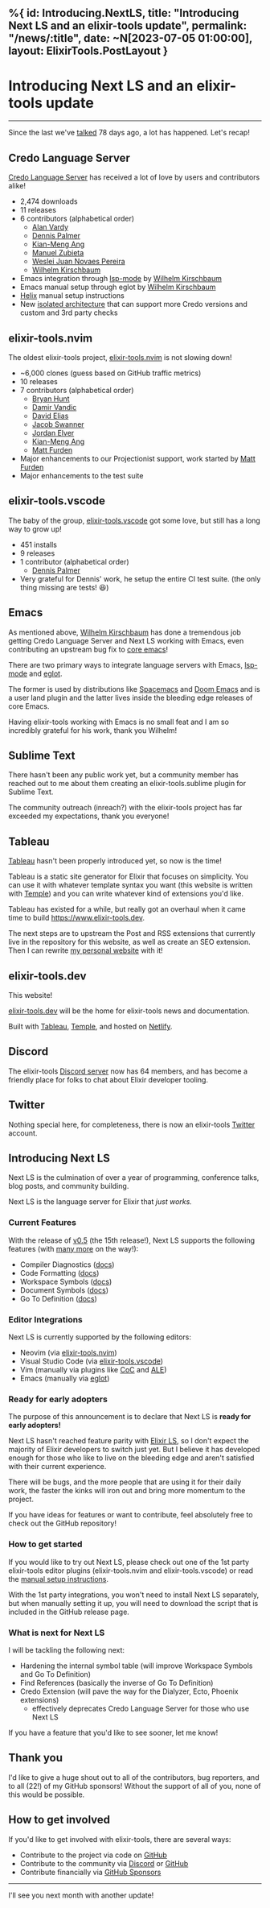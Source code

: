 %{
id: Introducing.NextLS,
title: "Introducing Next LS and an elixir-tools update",
permalink: "/news/:title",
date: ~N[2023-07-05 01:00:00],
layout: ElixirTools.PostLayout
}
---

# Introducing Next LS and an elixir-tools update

---

Since the last we've [talked](https://www.mitchellhanberg.com/credo-language-server-and-the-birth-of-elixir-tools/) 78 days ago, a lot has happened. Let's recap!

## Credo Language Server

[Credo Language Server](https://github.com/elixir-tools/credo-language-server) has received a lot of love by users and contributors alike!

- 2,474 downloads
- 11 releases
- 6 contributors (alphabetical order)
  - [Alan Vardy](https://github.com/alanvardy)
  - [Dennis Palmer](https://github.com/CoderDennis)
  - [Kian-Meng Ang](https://github.com/kianmeng)
  - [Manuel Zubieta](https://github.com/iautom8things)
  - [Weslei Juan Novaes Pereira](https://github.com/wesleimp)
  - [Wilhelm Kirschbaum](https://github.com/wkirschbaum)
- Emacs integration through [lsp-mode](https://github.com/emacs-lsp/lsp-mode/pull/4068) by [Wilhelm Kirschbaum](https://github.com/wkirschbaum)
- Emacs manual setup through eglot by [Wilhelm Kirschbaum](https://github.com/wkirschbaum)
- [Helix](https://helix-editor.com/) manual setup instructions
- New [isolated architecture](https://github.com/elixir-tools/credo-language-server/pull/32) that can support more Credo versions and custom and 3rd party checks

## elixir-tools.nvim

The oldest elixir-tools project, [elixir-tools.nvim](https://github.com/elixir-tools/elixir-tools.nvim) is not slowing down!

- ~6,000 clones (guess based on GitHub traffic metrics)
- 10 releases
- 7 contributors (alphabetical order)
  - [Bryan Hunt](https://github.com/binarytemple)
  - [Damir Vandic](https://github.com/dvic)
  - [David Elias](https://github.com/davidelias)
  - [Jacob Swanner](https://github.com/jswanner)
  - [Jordan Elver](https://github.com/jordelver)
  - [Kian-Meng Ang](https://github.com/kianmeng)
  - [Matt Furden](https://github.com/zolrath)
- Major enhancements to our Projectionist support, work started by [Matt Furden](https://github.com/zolrath)
- Major enhancements to the test suite

## elixir-tools.vscode

The baby of the group, [elixir-tools.vscode](https://github.com/elixir-tools/elixir-tools.vscode) got some love, but still has a long way to grow up!

- 451 installs
- 9 releases
- 1 contributor (alphabetical order)
  - [Dennis Palmer](https://github.com/CoderDennis)
- Very grateful for Dennis' work, he setup the entire CI test suite. (the only thing missing are tests! 😆)

## Emacs

As mentioned above, [Wilhelm Kirschbaum](https://github.com/wkirschbaum) has done a tremendous job getting Credo Language Server and Next LS working with Emacs, even contributing an upstream bug fix to [core emacs](https://lists.gnu.org/archive/html/bug-gnu-emacs/2023-06/msg01341.html)!

There are two primary ways to integrate language servers with Emacs, [lsp-mode](https://emacs-lsp.github.io/lsp-mode/) and [eglot](https://joaotavora.github.io/eglot/).

The former is used by distributions like [Spacemacs](https://www.spacemacs.org/) and [Doom Emacs](https://github.com/doomemacs/) and is a user land plugin and the latter lives inside the bleeding edge releases of core Emacs.

Having elixir-tools working with Emacs is no small feat and I am so incredibly grateful for his work, thank you Wilhelm!

## Sublime Text

There hasn't been any public work yet, but a community member has reached out to me about them creating an elixir-tools.sublime plugin for Sublime Text.

The community outreach (inreach?) with the elixir-tools project has far exceeded my expectations, thank you everyone!

## Tableau

[Tableau](https://github.com/elixir-tools/tableau) hasn't been properly introduced yet, so now is the time!

Tableau is a static site generator for Elixir that focuses on simplicity. You can use it with whatever template syntax you want (this website is written with [Temple](https://github.com/mhanberg/temple)) and you can write whatever kind of extensions you'd like.

Tableau has existed for a while, but really got an overhaul when it came time to build https://www.elixir-tools.dev.

The next steps are to upstream the Post and RSS extensions that currently live in the repository for this website, as well as create an SEO extension. Then I can rewrite [my personal website](https://www.mitchellhanberg.com) with it!

## elixir-tools.dev

This website!

[elixir-tools.dev](https://www.elixir-tools.dev) will be the home for elixir-tools news and documentation.

Built with [Tableau](https://github.com/elixir-tools/tableau), [Temple](https://github.com/mhanberg/temple), and hosted on [Netlify](https://www.netlify.com/).

## Discord

The elixir-tools [Discord server](https://discord.gg/6XdGnxVA2A) now has 64 members, and has become a friendly place for folks to chat about Elixir developer tooling.

## Twitter

Nothing special here, for completeness, there is now an elixir-tools [Twitter](https://twitter.com/elixir_tools) account.

## Introducing Next LS

Next LS is the culmination of over a year of programming, conference talks, blog posts, and community building.

Next LS is the language server for Elixir that _just works._

### Current Features

With the release of [v0.5](https://github.com/elixir-tools/next-ls/releases/tag/v0.5.0) (the 15th release!), Next LS supports the following features (with [many more](https://github.com/elixir-tools/next-ls/issues?q=is%3Aopen+is%3Aissue+label%3Aenhancement) on the way!):

- Compiler Diagnostics ([docs](/next-ls#compiler-diagnostics))
- Code Formatting ([docs](/next-ls#code-formatting))
- Workspace Symbols ([docs](/next-ls#workspace-symbols))
- Document Symbols ([docs](/next-ls#document-symbols))
- Go To Definition ([docs](/next-ls#definition))

### Editor Integrations

Next LS is currently supported by the following editors:

- Neovim (via [elixir-tools.nvim](https://github.com/elixir-tools/elixir-tools.nvim))
- Visual Studio Code (via [elixir-tools.vscode](https://github.com/elixir-tools/elixir-tools.vscode))
- Vim (manually via plugins like [CoC](https://github.com/neoclide/coc.nvim) and [ALE](https://github.com/dense-analysis/ale))
- Emacs (manually via [eglot](https://github.com/elixir-tools/next-ls#editor-support))

### Ready for early adopters

The purpose of this announcement is to declare that Next LS is **ready for early adopters!**

Next LS hasn't reached feature parity with [Elixir LS](https://github.com/elixir-lsp/elixir-ls), so I don't expect the majority of Elixir developers to switch just yet. But I believe it has developed enough for those who like to live on the bleeding edge and aren't satisfied with their current experience.

There will be bugs, and the more people that are using it for their daily work, the faster the kinks will iron out and bring more momentum to the project.

If you have ideas for features or want to contribute, feel absolutely free to check out the GitHub repository!

### How to get started

If you would like to try out Next LS, please check out one of the 1st party elixir-tools editor plugins (elixir-tools.nvim and elixir-tools.vscode) or read the [manual setup instructions](https://github.com/elixir-tools/next-ls#editor-support).

With the 1st party integrations, you won't need to install Next LS separately, but when manually setting it up, you will need to download the script that is included in the GitHub release page.

### What is next for Next LS

I will be tackling the following next:

- Hardening the internal symbol table (will improve Workspace Symbols and Go To Definition)
- Find References (basically the inverse of Go To Definition)
- Credo Extension (will pave the way for the Dialyzer, Ecto, Phoenix extensions)
    - effectively deprecates Credo Language Server for those who use Next LS

If you have a feature that you'd like to see sooner, let me know!

## Thank you

I'd like to give a huge shout out to all of the contributors, bug reporters, and to all (22!) of my GitHub sponsors! Without the support of all of you, none of this would be possible.

## How to get involved

If you'd like to get involved with elixir-tools, there are several ways:

- Contribute to the project via code on [GitHub](https://github.com/elixir-tools)
- Contribute to the community via [Discord](https://discord.gg/6XdGnxVA2A) or [GitHub](https://github.com/orgs/elixir-tools/discussions)
- Contribute financially via [GitHub Sponsors](https://github.com/sponsors/mhanberg)

---

I'll see you next month with another update!
